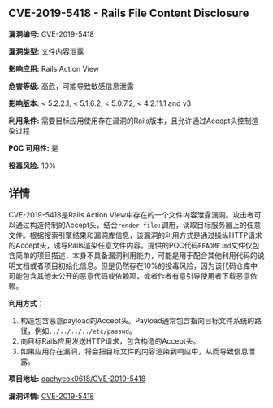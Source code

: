 ## CVE-2019-5418 - Rails File Content Disclosure

**漏洞编号:** CVE-2019-5418

**漏洞类型:** 文件内容泄露

**影响应用:** Rails Action View

**危害等级:** 高危，可能导致敏感信息泄露

**影响版本:** < 5.2.2.1, < 5.1.6.2, < 5.0.7.2, < 4.2.11.1 and v3

**利用条件:** 需要目标应用使用存在漏洞的Rails版本，且允许通过Accept头控制渲染过程

**POC 可用性:** 是

**投毒风险:** 10%

## 详情

CVE-2019-5418是Rails Action View中存在的一个文件内容泄露漏洞。攻击者可以通过构造特制的Accept头，结合`render file:`调用，读取目标服务器上的任意文件。根据搜索引擎结果和漏洞库信息，该漏洞的利用方式是通过操纵HTTP请求的Accept头，诱导Rails渲染任意文件内容。提供的POC代码`README.md`文件仅包含简单的项目描述，本身不具备漏洞利用能力，可能是用于配合其他利用代码的说明文档或者项目初始化信息。但是仍然存在10%的投毒风险，因为该代码仓库中可能包含其他未公开的恶意代码或依赖项，或者作者有意引导使用者下载恶意依赖。

**利用方式：**
1.  构造包含恶意payload的Accept头。Payload通常包含指向目标文件系统的路径，例如`../../../../etc/passwd`。
2.  向目标Rails应用发送HTTP请求，包含构造的Accept头。
3.  如果应用存在漏洞，将会把目标文件的内容渲染到响应中，从而导致信息泄露。

**项目地址:** [daehyeok0618/CVE-2019-5418](https://github.com/daehyeok0618/CVE-2019-5418)

**漏洞详情:** [CVE-2019-5418](https://nvd.nist.gov/vuln/detail/CVE-2019-5418)